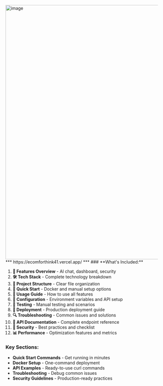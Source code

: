 <img width="1850" height="837" alt="image" src="https://github.com/user-attachments/assets/a3bb416f-c73c-475a-9e06-2d9c1591305c" />
*** https://ecomforthink41.vercel.app/ ***
### **What's Included:**

1. **🚀 Features Overview** - AI chat, dashboard, security
2. **🛠️ Tech Stack** - Complete technology breakdown
3. **📁 Project Structure** - Clear file organization
4. **🚀 Quick Start** - Docker and manual setup options
5. **🎯 Usage Guide** - How to use all features
6. **🔧 Configuration** - Environment variables and API setup
7. **🧪 Testing** - Manual testing and scenarios
8. **🚀 Deployment** - Production deployment guide
9. **🔍 Troubleshooting** - Common issues and solutions
10. **📝 API Documentation** - Complete endpoint reference
11. **🔐 Security** - Best practices and checklist
12. **📊 Performance** - Optimization features and metrics


### **Key Sections:**

- **Quick Start Commands** - Get running in minutes
- **Docker Setup** - One-command deployment
- **API Examples** - Ready-to-use curl commands
- **Troubleshooting** - Debug common issues
- **Security Guidelines** - Production-ready practices
